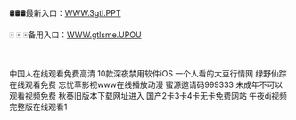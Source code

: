 <p>
	🛢🛢🛢最新入口：<a href="http://www.baidu.com/link?url=6MA2SWnO3Raqke39an_0PUxosM6ZrUGzi1BN9tNnlPW&wd">WWW.3gtl.PPT</a> 
	<p>
		🀄
🀄
🀄备用入口：<a href="http://www.baidu.com/link?url=6MA2SWnO3Raqke39an_0PUxosM6ZrUGzi1BN9tNnlPW&wd">WWW.gtlsme.UPOU</a> 
	</p>
	<p>
		<br />
	</p>
	<p>
		中国人在线观看免费高清
10款深夜禁用软件iOS
一个人看的大豆行情网
绿野仙踪在线观看免费
忘忧草影视www在线播放动漫
蜜源邀请码999333
未成年不可以观看视频免费
秋葵旧版本下载网址进入
国产2卡3卡4卡无卡免费网站
午夜dj视频完整版在线观看1
	</p>
